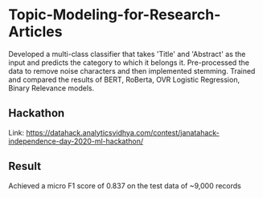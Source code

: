 # Topic-Modeling-for-Research-Articles

Developed a multi-class classifier that takes 'Title' and 'Abstract' as the input and predicts the category to which it belongs it. Pre-processed the data to remove noise characters and then implemented stemming. Trained and compared the results of BERT, RoBerta, OVR Logistic Regression, Binary Relevance models. 

## Hackathon
Link: https://datahack.analyticsvidhya.com/contest/janatahack-independence-day-2020-ml-hackathon/

## Result
Achieved a micro F1 score of 0.837 on the test data of ~9,000 records
